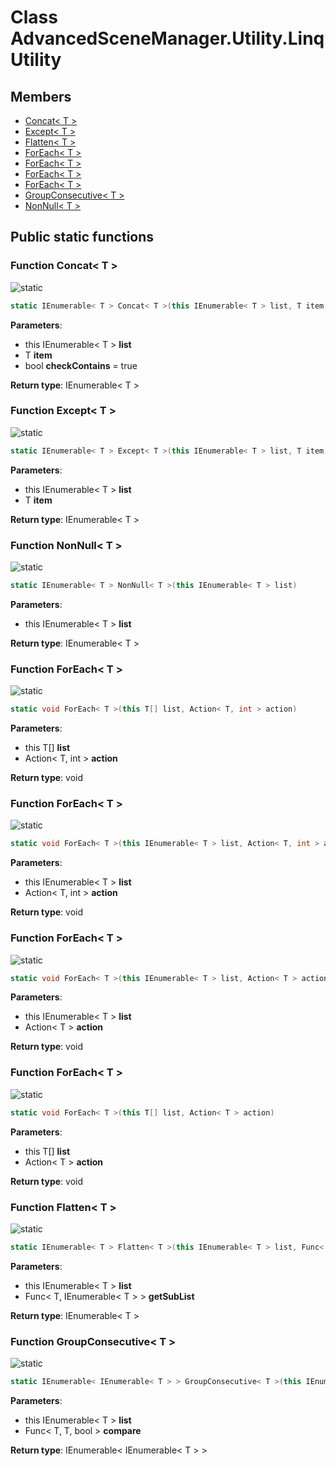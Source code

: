 <a id="Utility.LinqUtility"></a>
# Class AdvancedSceneManager.Utility.LinqUtility










## Members

* [Concat\< T \>](Utility.LinqUtility.md#Utility.LinqUtility_1a2f25bcbef6bd41019f8533f0600e89f0)
* [Except\< T \>](Utility.LinqUtility.md#Utility.LinqUtility_1a5bf62b53b2ed80917c544955448eae5a)
* [Flatten\< T \>](Utility.LinqUtility.md#Utility.LinqUtility_1afbc58e5f5ea03c41db28a5f2fd816411)
* [ForEach\< T \>](Utility.LinqUtility.md#Utility.LinqUtility_1a60a45a468403c436180de35113440230)
* [ForEach\< T \>](Utility.LinqUtility.md#Utility.LinqUtility_1adf9a4617db2c57ab49302ce066ea99e1)
* [ForEach\< T \>](Utility.LinqUtility.md#Utility.LinqUtility_1a034f3a32d831681e781fecaf04dd236b)
* [ForEach\< T \>](Utility.LinqUtility.md#Utility.LinqUtility_1a201f2fb38ea113a4d2eccbe56b6db33d)
* [GroupConsecutive\< T \>](Utility.LinqUtility.md#Utility.LinqUtility_1ae8dd31f9adf8683b798a14c0471dee20)
* [NonNull\< T \>](Utility.LinqUtility.md#Utility.LinqUtility_1a8b2d8b9e0fc28120538ecaa9b7479c0d)

## Public static functions

<a id="Utility.LinqUtility_1a2f25bcbef6bd41019f8533f0600e89f0"></a>
### Function Concat\< T \>


![][static]

```csharp
static IEnumerable< T > Concat< T >(this IEnumerable< T > list, T item, bool checkContains=true)
```







**Parameters**:

* this IEnumerable< T > **list**
* T **item**
* bool **checkContains** = true 

**Return type**: IEnumerable< T >





<a id="Utility.LinqUtility_1a5bf62b53b2ed80917c544955448eae5a"></a>
### Function Except\< T \>


![][static]

```csharp
static IEnumerable< T > Except< T >(this IEnumerable< T > list, T item)
```







**Parameters**:

* this IEnumerable< T > **list**
* T **item**

**Return type**: IEnumerable< T >





<a id="Utility.LinqUtility_1a8b2d8b9e0fc28120538ecaa9b7479c0d"></a>
### Function NonNull\< T \>


![][static]

```csharp
static IEnumerable< T > NonNull< T >(this IEnumerable< T > list)
```







**Parameters**:

* this IEnumerable< T > **list**

**Return type**: IEnumerable< T >





<a id="Utility.LinqUtility_1a60a45a468403c436180de35113440230"></a>
### Function ForEach\< T \>


![][static]

```csharp
static void ForEach< T >(this T[] list, Action< T, int > action)
```







**Parameters**:

* this T[] **list**
* Action< T, int > **action**

**Return type**: void





<a id="Utility.LinqUtility_1adf9a4617db2c57ab49302ce066ea99e1"></a>
### Function ForEach\< T \>


![][static]

```csharp
static void ForEach< T >(this IEnumerable< T > list, Action< T, int > action)
```







**Parameters**:

* this IEnumerable< T > **list**
* Action< T, int > **action**

**Return type**: void





<a id="Utility.LinqUtility_1a034f3a32d831681e781fecaf04dd236b"></a>
### Function ForEach\< T \>


![][static]

```csharp
static void ForEach< T >(this IEnumerable< T > list, Action< T > action)
```







**Parameters**:

* this IEnumerable< T > **list**
* Action< T > **action**

**Return type**: void





<a id="Utility.LinqUtility_1a201f2fb38ea113a4d2eccbe56b6db33d"></a>
### Function ForEach\< T \>


![][static]

```csharp
static void ForEach< T >(this T[] list, Action< T > action)
```







**Parameters**:

* this T[] **list**
* Action< T > **action**

**Return type**: void





<a id="Utility.LinqUtility_1afbc58e5f5ea03c41db28a5f2fd816411"></a>
### Function Flatten\< T \>


![][static]

```csharp
static IEnumerable< T > Flatten< T >(this IEnumerable< T > list, Func< T, IEnumerable< T > > getSubList)
```







**Parameters**:

* this IEnumerable< T > **list**
* Func< T, IEnumerable< T > > **getSubList**

**Return type**: IEnumerable< T >





<a id="Utility.LinqUtility_1ae8dd31f9adf8683b798a14c0471dee20"></a>
### Function GroupConsecutive\< T \>


![][static]

```csharp
static IEnumerable< IEnumerable< T > > GroupConsecutive< T >(this IEnumerable< T > list, Func< T, T, bool > compare)
```







**Parameters**:

* this IEnumerable< T > **list**
* Func< T, T, bool > **compare**

**Return type**: IEnumerable< IEnumerable< T > >






[static]: https://img.shields.io/badge/-static-lightgrey (static)




